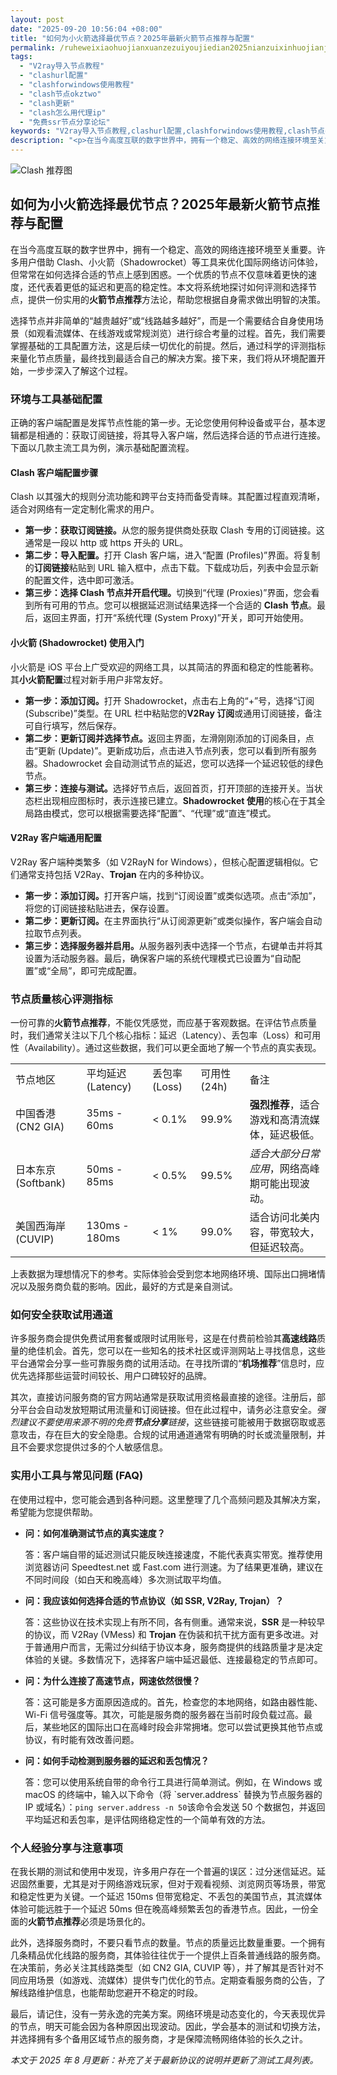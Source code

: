 ```yaml
---
layout: post
date: "2025-09-20 10:56:04 +08:00"
title: "如何为小火箭选择最优节点？2025年最新火箭节点推荐与配置"
permalink: /ruheweixiaohuojianxuanzezuiyoujiedian2025nianzuixinhuojianjiediantuijianyupeizhi/
tags:
  - "V2ray导入节点教程"
  - "clashurl配置"
  - "clashforwindows使用教程"
  - "clash节点okztwo"
  - "clash更新"
  - "clash怎么用代理ip"
  - "免费ssr节点分享论坛"
keywords: "V2ray导入节点教程,clashurl配置,clashforwindows使用教程,clash节点okztwo,clash更新,clash怎么用代理ip,免费ssr节点分享论坛"
description: "<p>在当今高度互联的数字世界中，拥有一个稳定、高效的网络连接环境至关重要。许多用户借助 Clash、小火箭（Shadowrocket）等工具来优化国际网络访问体验，但常常在如何选择合适的节点上感到困惑。一个优质的节点不仅意味着更快的速度，还代表着更低的延迟和更高的稳定性。本文将系统地探讨如何评测和选择节点，提供一份实用的<strong>火箭节点推荐</strong>方法论，帮助您根据自身需求做出明智的决策。</p>"
---
```


![Clash 推荐图](https://clashjd.github.io/assets/img/机场节点推荐.png)

## 如何为小火箭选择最优节点？2025年最新火箭节点推荐与配置

<p>在当今高度互联的数字世界中，拥有一个稳定、高效的网络连接环境至关重要。许多用户借助 Clash、小火箭（Shadowrocket）等工具来优化国际网络访问体验，但常常在如何选择合适的节点上感到困惑。一个优质的节点不仅意味着更快的速度，还代表着更低的延迟和更高的稳定性。本文将系统地探讨如何评测和选择节点，提供一份实用的<strong>火箭节点推荐</strong>方法论，帮助您根据自身需求做出明智的决策。</p>
<p>选择节点并非简单的“越贵越好”或“线路越多越好”，而是一个需要结合自身使用场景（如观看流媒体、在线游戏或常规浏览）进行综合考量的过程。首先，我们需要掌握基础的工具配置方法，这是后续一切优化的前提。然后，通过科学的评测指标来量化节点质量，最终找到最适合自己的解决方案。接下来，我们将从环境配置开始，一步步深入了解这个过程。</p>
<h3>环境与工具基础配置</h3>
<p>正确的客户端配置是发挥节点性能的第一步。无论您使用何种设备或平台，基本逻辑都是相通的：获取订阅链接，将其导入客户端，然后选择合适的节点进行连接。下面以几款主流工具为例，演示基础配置流程。</p>
<h4>Clash 客户端配置步骤</h4>
<p>Clash 以其强大的规则分流功能和跨平台支持而备受青睐。其配置过程直观清晰，适合对网络有一定定制化需求的用户。</p>
<ul>
    <li><strong>第一步：获取订阅链接。</strong>从您的服务提供商处获取 Clash 专用的订阅链接。这通常是一段以 http 或 https 开头的 URL。</li>
    <li><strong>第二步：导入配置。</strong>打开 Clash 客户端，进入“配置 (Profiles)”界面。将复制的<strong>订阅链接</strong>粘贴到 URL 输入框中，点击下载。下载成功后，列表中会显示新的配置文件，选中即可激活。</li>
    <li><strong>第三步：选择 Clash 节点并开启代理。</strong>切换到“代理 (Proxies)”界面，您会看到所有可用的节点。您可以根据延迟测试结果选择一个合适的 <strong>Clash 节点</strong>。最后，返回主界面，打开“系统代理 (System Proxy)”开关，即可开始使用。</li>
</ul>
<h4>小火箭 (Shadowrocket) 使用入门</h4>
<p>小火箭是 iOS 平台上广受欢迎的网络工具，以其简洁的界面和稳定的性能著称。其<strong>小火箭配置</strong>过程对新手用户非常友好。</p>
<ul>
    <li><strong>第一步：添加订阅。</strong>打开 Shadowrocket，点击右上角的“+”号，选择“订阅 (Subscribe)”类型。在 URL 栏中粘贴您的<strong>V2Ray 订阅</strong>或通用订阅链接，备注可自行填写，然后保存。</li>
    <li><strong>第二步：更新订阅并选择节点。</strong>返回主界面，左滑刚刚添加的订阅条目，点击“更新 (Update)”。更新成功后，点击进入节点列表，您可以看到所有服务器。Shadowrocket 会自动测试节点的延迟，您可以选择一个延迟较低的绿色节点。</li>
    <li><strong>第三步：连接与测试。</strong>选择好节点后，返回首页，打开顶部的连接开关。当状态栏出现相应图标时，表示连接已建立。<strong>Shadowrocket 使用</strong>的核心在于其全局路由模式，您可以根据需要选择“配置”、“代理”或“直连”模式。</li>
</ul>
<h4>V2Ray 客户端通用配置</h4>
<p>V2Ray 客户端种类繁多（如 V2RayN for Windows），但核心配置逻辑相似。它们通常支持包括 V2Ray、<strong>Trojan</strong> 在内的多种协议。</p>
<ul>
    <li><strong>第一步：添加订阅。</strong>打开客户端，找到“订阅设置”或类似选项。点击“添加”，将您的订阅链接粘贴进去，保存设置。</li>
    <li><strong>第二步：更新订阅。</strong>在主界面执行“从订阅源更新”或类似操作，客户端会自动拉取节点列表。</li>
    <li><strong>第三步：选择服务器并启用。</strong>从服务器列表中选择一个节点，右键单击并将其设置为活动服务器。最后，确保客户端的系统代理模式已设置为“自动配置”或“全局”，即可完成配置。</li>
</ul>
<h3>节点质量核心评测指标</h3>
<p>一份可靠的<strong>火箭节点推荐</strong>，不能仅凭感觉，而应基于客观数据。在评估节点质量时，我们通常关注以下几个核心指标：延迟（Latency）、丢包率（Loss）和可用性（Availability）。通过这些数据，我们可以更全面地了解一个节点的真实表现。</p>
<table>
    <tr>
        <td>节点地区</td>
        <td>平均延迟 (Latency)</td>
        <td>丢包率 (Loss)</td>
        <td>可用性 (24h)</td>
        <td>备注</td>
    </tr>
    <tr>
        <td>中国香港 (CN2 GIA)</td>
        <td>35ms - 60ms</td>
        <td>&lt; 0.1%</td>
        <td>99.9%</td>
        <td><strong>强烈推荐</strong>，适合游戏和高清流媒体，延迟极低。</td>
    </tr>
    <tr>
        <td>日本东京 (Softbank)</td>
        <td>50ms - 85ms</td>
        <td>&lt; 0.5%</td>
        <td>99.5%</td>
        <td><em>适合大部分日常应用</em>，网络高峰期可能出现波动。</td>
    </tr>
    <tr>
        <td>美国西海岸 (CUVIP)</td>
        <td>130ms - 180ms</td>
        <td>&lt; 1%</td>
        <td>99.0%</td>
        <td>适合访问北美内容，带宽较大，但延迟较高。</td>
    </tr>
</table>
<p>上表数据为理想情况下的参考。实际体验会受到您本地网络环境、国际出口拥堵情况以及服务商负载的影响。因此，最好的方式是亲自测试。</p>
<h3>如何安全获取试用通道</h3>
<p>许多服务商会提供免费试用套餐或限时试用账号，这是在付费前检验其<strong>高速线路</strong>质量的绝佳机会。首先，您可以在一些知名的技术社区或评测网站上寻找信息，这些平台通常会分享一些可靠服务商的试用活动。在寻找所谓的“<strong>机场推荐</strong>”信息时，应优先选择那些运营时间较长、用户口碑较好的品牌。</p>
<p>其次，直接访问服务商的官方网站通常是获取试用资格最直接的途径。注册后，部分平台会自动发放短期试用流量和订阅链接。但在此过程中，请务必注意安全。<em>强烈建议不要使用来源不明的免费<strong>节点分享</strong>链接</em>，这些链接可能被用于数据窃取或恶意攻击，存在巨大的安全隐患。合规的试用通道通常有明确的时长或流量限制，并且不会要求您提供过多的个人敏感信息。</p>
<h3>实用小工具与常见问题 (FAQ)</h3>
<p>在使用过程中，您可能会遇到各种问题。这里整理了几个高频问题及其解决方案，希望能为您提供帮助。</p>
<ul>
    <li>
        <strong>问：如何准确测试节点的真实速度？</strong>
        <p>答：客户端自带的延迟测试只能反映连接速度，不能代表真实带宽。推荐使用浏览器访问 Speedtest.net 或 Fast.com 进行测速。为了结果更准确，建议在不同时间段（如白天和晚高峰）多次测试取平均值。</p>
    </li>
    <li>
        <strong>问：我应该如何选择合适的节点协议（如 SSR, V2Ray, Trojan）？</strong>
        <p>答：这些协议在技术实现上有所不同，各有侧重。通常来说，<strong>SSR</strong> 是一种较早的协议，而 V2Ray (VMess) 和 <strong>Trojan</strong> 在伪装和抗干扰方面有更多改进。对于普通用户而言，无需过分纠结于协议本身，服务商提供的线路质量才是决定体验的关键。多数情况下，选择客户端中延迟最低、连接最稳定的节点即可。</p>
    </li>
    <li>
        <strong>问：为什么连接了高速节点，网速依然很慢？</strong>
        <p>答：这可能是多方面原因造成的。首先，检查您的本地网络，如路由器性能、Wi-Fi 信号强度等。其次，可能是服务商的服务器在当前时段负载过高。最后，某些地区的国际出口在高峰时段会非常拥堵。您可以尝试更换其他节点或协议，有时能有效改善问题。</p>
    </li>
    <li>
        <strong>问：如何手动检测到服务器的延迟和丢包情况？</strong>
        <p>答：您可以使用系统自带的命令行工具进行简单测试。例如，在 Windows 或 macOS 的终端中，输入以下命令（将 `server.address` 替换为节点服务器的 IP 或域名）：<code>ping server.address -n 50</code>该命令会发送 50 个数据包，并返回平均延迟和丢包率，是评估网络稳定性的一个简单有效的方法。</p>
    </li>
</ul>
<h3>个人经验分享与注意事项</h3>
<p>在我长期的测试和使用中发现，许多用户存在一个普遍的误区：过分迷信延迟。延迟固然重要，尤其是对于网络游戏玩家，但对于观看视频、浏览网页等场景，带宽和稳定性更为关键。一个延迟 150ms 但带宽稳定、不丢包的美国节点，其流媒体体验可能远胜于一个延迟 50ms 但在晚高峰频繁丢包的香港节点。因此，一份全面的<strong>火箭节点推荐</strong>必须是场景化的。</p>
<p>此外，选择服务商时，不要只看节点的数量。节点的质量远比数量重要。一个拥有几条精品优化线路的服务商，其体验往往优于一个提供上百条普通线路的服务商。在决策前，务必关注其线路类型（如 CN2 GIA, CUVIP 等），并了解其是否针对不同应用场景（如游戏、流媒体）提供专门优化的节点。定期查看服务商的公告，了解线路维护信息，也能帮助您避开不稳定的时段。</p>
<p>最后，请记住，没有一劳永逸的完美方案。网络环境是动态变化的，今天表现优异的节点，明天可能会因为各种原因出现波动。因此，学会基本的测试和切换方法，并选择拥有多个备用区域节点的服务商，才是保障流畅网络体验的长久之计。</p>
<p><em>本文于 2025 年 8 月更新：补充了关于最新协议的说明并更新了测试工具列表。</em></p>